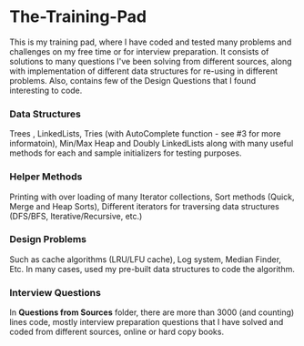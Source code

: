 # The-Training-Pad
This is my training pad, where I have coded and tested many problems and challenges on my free time or for interview preparation.
It consists of solutions to many questions I've been solving from different sources, along with implementation of different data structures for re-using in different problems.
Also, contains few of the Design Questions that I found interesting to code.
### Data Structures
Trees , LinkedLists, Tries (with AutoComplete function - see #3 for more informatoin), Min/Max Heap and Doubly LinkedLists along with many useful methods for each and sample initializers for testing purposes.
### Helper Methods
Printing with over loading of many Iterator collections, Sort methods (Quick, Merge and Heap Sorts), Different iterators for traversing data structures (DFS/BFS, Iterative/Recursive, etc.)
### Design Problems
Such as cache algorithms (LRU/LFU cache), Log system, Median Finder, Etc. In many cases, used my pre-built data structures to code the algorithm.
### Interview Questions
In **Questions from Sources** folder, there are more than 3000 (and counting) lines code, mostly interview preparation questions that I have solved and coded from different sources, online or hard copy books. 
